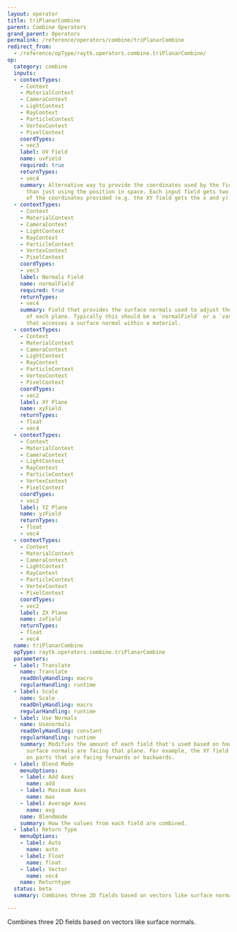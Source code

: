 ```yaml
---
layout: operator
title: triPlanarCombine
parent: Combine Operators
grand_parent: Operators
permalink: /reference/operators/combine/triPlanarCombine
redirect_from:
  - /reference/opType/raytk.operators.combine.triPlanarCombine/
op:
  category: combine
  inputs:
  - contextTypes:
    - Context
    - MaterialContext
    - CameraContext
    - LightContext
    - RayContext
    - ParticleContext
    - VertexContext
    - PixelContext
    coordTypes:
    - vec3
    label: UV Field
    name: uvField
    required: true
    returnTypes:
    - vec4
    summary: Alternative way to provide the coordinates used by the fields rather
      than just using the position in space. Each input field gets two of the axes
      of the coordinates provided (e.g. the XY field gets the x and y).
  - contextTypes:
    - Context
    - MaterialContext
    - CameraContext
    - LightContext
    - RayContext
    - ParticleContext
    - VertexContext
    - PixelContext
    coordTypes:
    - vec3
    label: Normals Field
    name: normalField
    required: true
    returnTypes:
    - vec4
    summary: Field that provides the surface normals used to adjust the influence
      of each plane. Typically this should be a `normalField` or a `variableReference`
      that accesses a surface normal within a material.
  - contextTypes:
    - Context
    - MaterialContext
    - CameraContext
    - LightContext
    - RayContext
    - ParticleContext
    - VertexContext
    - PixelContext
    coordTypes:
    - vec2
    label: XY Plane
    name: xyField
    returnTypes:
    - float
    - vec4
  - contextTypes:
    - Context
    - MaterialContext
    - CameraContext
    - LightContext
    - RayContext
    - ParticleContext
    - VertexContext
    - PixelContext
    coordTypes:
    - vec2
    label: YZ Plane
    name: yzField
    returnTypes:
    - float
    - vec4
  - contextTypes:
    - Context
    - MaterialContext
    - CameraContext
    - LightContext
    - RayContext
    - ParticleContext
    - VertexContext
    - PixelContext
    coordTypes:
    - vec2
    label: ZX Plane
    name: zxField
    returnTypes:
    - float
    - vec4
  name: triPlanarCombine
  opType: raytk.operators.combine.triPlanarCombine
  parameters:
  - label: Translate
    name: Translate
    readOnlyHandling: macro
    regularHandling: runtime
  - label: Scale
    name: Scale
    readOnlyHandling: macro
    regularHandling: runtime
  - label: Use Normals
    name: Usenormals
    readOnlyHandling: constant
    regularHandling: runtime
    summary: Modifies the amount of each field that's used based on how directly the
      surface normals are facing that plane. For example, the XY field is used most
      on parts that are facing forwards or backwards.
  - label: Blend Mode
    menuOptions:
    - label: Add Axes
      name: add
    - label: Maximum Axes
      name: max
    - label: Average Axes
      name: avg
    name: Blendmode
    summary: How the values from each field are combined.
  - label: Return Type
    menuOptions:
    - label: Auto
      name: auto
    - label: Float
      name: float
    - label: Vector
      name: vec4
    name: Returntype
  status: beta
  summary: Combines three 2D fields based on vectors like surface normals.

---
```



Combines three 2D fields based on vectors like surface normals.